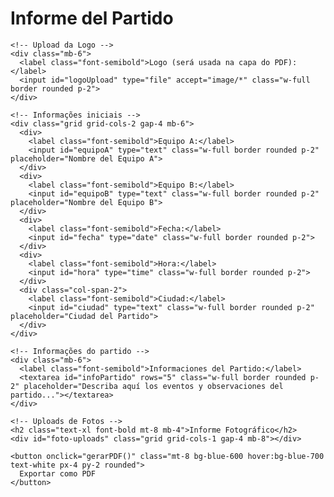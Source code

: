 <!DOCTYPE html>
<html lang="es">
<head>
  <meta charset="UTF-8">
  <meta name="viewport" content="width=device-width, initial-scale=1.0">
  <title>Informe del Partido</title>
  <script src="https://cdn.tailwindcss.com"></script>
  <script src="https://cdnjs.cloudflare.com/ajax/libs/jspdf/2.5.1/jspdf.umd.min.js"></script>
  <script src="https://cdnjs.cloudflare.com/ajax/libs/html2canvas/1.4.1/html2canvas.min.js"></script>
</head>
<body class="bg-gray-100 text-gray-800 font-sans p-6">

  <div id="formulario" class="max-w-5xl mx-auto bg-white p-6 rounded-xl shadow-md">
    <h1 class="text-2xl font-bold mb-4">Informe del Partido</h1>

    <!-- Upload da Logo -->
    <div class="mb-6">
      <label class="font-semibold">Logo (será usada na capa do PDF):</label>
      <input id="logoUpload" type="file" accept="image/*" class="w-full border rounded p-2">
    </div>

    <!-- Informações iniciais -->
    <div class="grid grid-cols-2 gap-4 mb-6">
      <div>
        <label class="font-semibold">Equipo A:</label>
        <input id="equipoA" type="text" class="w-full border rounded p-2" placeholder="Nombre del Equipo A">
      </div>
      <div>
        <label class="font-semibold">Equipo B:</label>
        <input id="equipoB" type="text" class="w-full border rounded p-2" placeholder="Nombre del Equipo B">
      </div>
      <div>
        <label class="font-semibold">Fecha:</label>
        <input id="fecha" type="date" class="w-full border rounded p-2">
      </div>
      <div>
        <label class="font-semibold">Hora:</label>
        <input id="hora" type="time" class="w-full border rounded p-2">
      </div>
      <div class="col-span-2">
        <label class="font-semibold">Ciudad:</label>
        <input id="ciudad" type="text" class="w-full border rounded p-2" placeholder="Ciudad del Partido">
      </div>
    </div>

    <!-- Informações do partido -->
    <div class="mb-6">
      <label class="font-semibold">Informaciones del Partido:</label>
      <textarea id="infoPartido" rows="5" class="w-full border rounded p-2" placeholder="Describa aquí los eventos y observaciones del partido..."></textarea>
    </div>

    <!-- Uploads de Fotos -->
    <h2 class="text-xl font-bold mt-8 mb-4">Informe Fotográfico</h2>
    <div id="foto-uploads" class="grid grid-cols-1 gap-4 mb-8"></div>

    <button onclick="gerarPDF()" class="mt-8 bg-blue-600 hover:bg-blue-700 text-white px-4 py-2 rounded">
      Exportar como PDF
    </button>
  </div>

  <script>
    const descripciones = [
      "Arribo delegación visitante",
      "Llegada del equipo visitante al hotel y seguridad del hotel",
      "Inspección de seguridad",
      "Reunión de Seguridad",
      "Reunión de Coordinación",
      "Instalación de Objetos de animación",
      "Llegada utilería equipo Visitante",
      "Utileria equipo local",
      "Llegada Delegación visitante",
      "Llegada delegación local",
      "Llegada equipo de arbitraje",
      "Charla OSC con seguridad privada",
      "Primera revisión interna y externa",
      "Instalación de Recursos",
      "Situación das tribunas protocolo de juego",
      "Situacion externa a los 70’",
      "Refuerzo a los 75’",
      "Evacuación Completa en 45’",
      "Salida del equipo local",
      "Salida del arbitraje",
      "Salida del equipo local por sus medios",
      "Comer cerrado",
      "Regreso del equipo visitante"
    ];

    window.addEventListener("DOMContentLoaded", () => {
      const container = document.getElementById("foto-uploads");
      descripciones.forEach((desc, index) => {
        const campo = document.createElement("div");
        campo.className = "mb-4";
        campo.innerHTML = `
          <label class="block font-semibold mb-1">${index + 1} - ${desc}</label>
          <input type="file" accept="image/*" class="w-full border p-2 rounded">
        `;
        container.appendChild(campo);
      });
    });
  </script>

  <!-- O script de gerarPDF() já está presente no Canvas -->

</body>
</html>

